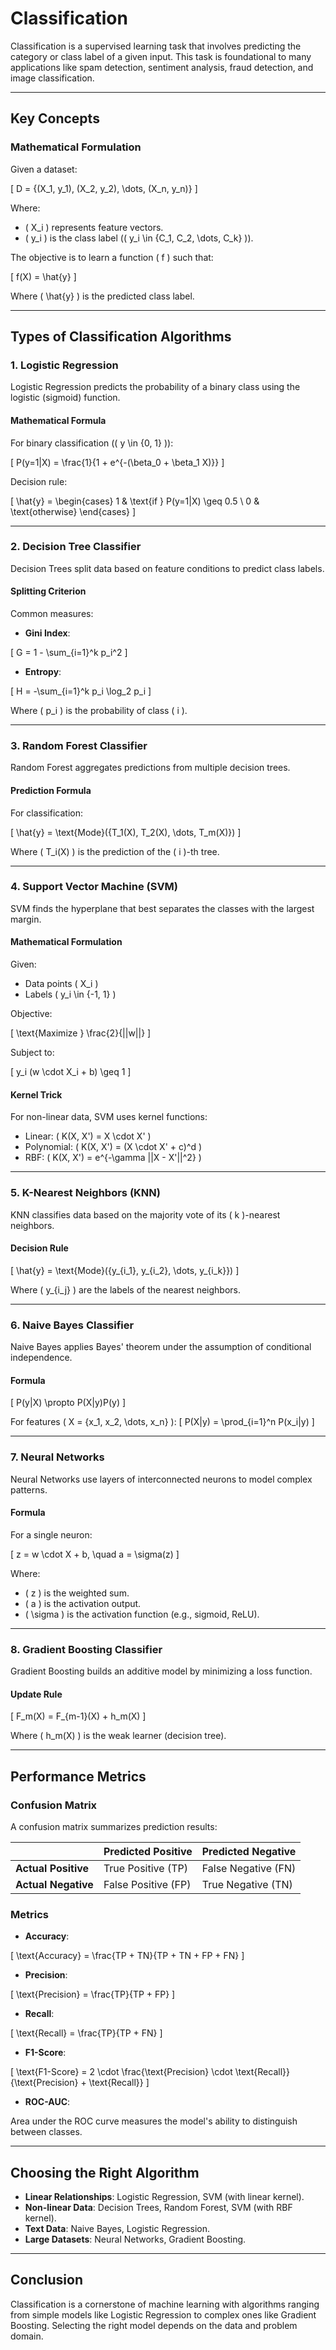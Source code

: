 # Classification

Classification is a supervised learning task that involves predicting the category or class label of a given input. This task is foundational to many applications like spam detection, sentiment analysis, fraud detection, and image classification.

---

## Key Concepts

### Mathematical Formulation
Given a dataset:

\[
D = \{(X_1, y_1), (X_2, y_2), \dots, (X_n, y_n)\}
\]

Where:

- \( X_i \) represents feature vectors.
- \( y_i \) is the class label (\( y_i \in \{C_1, C_2, \dots, C_k\} \)).

The objective is to learn a function \( f \) such that:

\[
f(X) = \hat{y}
\]

Where \( \hat{y} \) is the predicted class label.

---

## Types of Classification Algorithms

### 1. Logistic Regression
Logistic Regression predicts the probability of a binary class using the logistic (sigmoid) function.

#### Mathematical Formula
For binary classification (\( y \in \{0, 1\} \)):

\[
P(y=1|X) = \frac{1}{1 + e^{-(\beta_0 + \beta_1 X)}}
\]

Decision rule:

\[
\hat{y} =
\begin{cases}
1 & \text{if } P(y=1|X) \geq 0.5 \\
0 & \text{otherwise}
\end{cases}
\]

---

### 2. Decision Tree Classifier
Decision Trees split data based on feature conditions to predict class labels.

#### Splitting Criterion
Common measures:

- **Gini Index**:

\[
G = 1 - \sum_{i=1}^k p_i^2
\]

- **Entropy**:

\[
H = -\sum_{i=1}^k p_i \log_2 p_i
\]

Where \( p_i \) is the probability of class \( i \).

---

### 3. Random Forest Classifier
Random Forest aggregates predictions from multiple decision trees.

#### Prediction Formula
For classification:

\[
\hat{y} = \text{Mode}(\{T_1(X), T_2(X), \dots, T_m(X)\})
\]

Where \( T_i(X) \) is the prediction of the \( i \)-th tree.


---

### 4. Support Vector Machine (SVM)
SVM finds the hyperplane that best separates the classes with the largest margin.

#### Mathematical Formulation
Given:

- Data points \( X_i \)
- Labels \( y_i \in \{-1, 1\} \)

Objective:

\[
\text{Maximize } \frac{2}{||w||}
\]

Subject to:

\[
y_i (w \cdot X_i + b) \geq 1
\]

#### Kernel Trick
For non-linear data, SVM uses kernel functions:

- Linear: \( K(X, X') = X \cdot X' \)
- Polynomial: \( K(X, X') = (X \cdot X' + c)^d \)
- RBF: \( K(X, X') = e^{-\gamma ||X - X'||^2} \)

---

### 5. K-Nearest Neighbors (KNN)
KNN classifies data based on the majority vote of its \( k \)-nearest neighbors.

#### Decision Rule

\[
\hat{y} = \text{Mode}(\{y_{i_1}, y_{i_2}, \dots, y_{i_k}\})
\]

Where \( y_{i_j} \) are the labels of the nearest neighbors.

---

### 6. Naive Bayes Classifier
Naive Bayes applies Bayes' theorem under the assumption of conditional independence.

#### Formula
\[
P(y|X) \propto P(X|y)P(y)
\]

For features \( X = \{x_1, x_2, \dots, x_n\} \):
\[
P(X|y) = \prod_{i=1}^n P(x_i|y)
\]

---

### 7. Neural Networks
Neural Networks use layers of interconnected neurons to model complex patterns.

#### Formula
For a single neuron:

\[
z = w \cdot X + b, \quad a = \sigma(z)
\]

Where:

- \( z \) is the weighted sum.
- \( a \) is the activation output.
- \( \sigma \) is the activation function (e.g., sigmoid, ReLU).

---

### 8. Gradient Boosting Classifier
Gradient Boosting builds an additive model by minimizing a loss function.

#### Update Rule
\[
F_m(X) = F_{m-1}(X) + h_m(X)
\]

Where \( h_m(X) \) is the weak learner (decision tree).

---

## Performance Metrics

### Confusion Matrix
A confusion matrix summarizes prediction results:

|               | Predicted Positive | Predicted Negative |
|---------------|---------------------|---------------------|
| **Actual Positive** | True Positive (TP)      | False Negative (FN)      |
| **Actual Negative** | False Positive (FP)     | True Negative (TN)       |

### Metrics
- **Accuracy**:

\[
\text{Accuracy} = \frac{TP + TN}{TP + TN + FP + FN}
\]

- **Precision**:

\[
\text{Precision} = \frac{TP}{TP + FP}
\]

- **Recall**:

\[
\text{Recall} = \frac{TP}{TP + FN}
\]

- **F1-Score**:

\[
\text{F1-Score} = 2 \cdot \frac{\text{Precision} \cdot \text{Recall}}{\text{Precision} + \text{Recall}}
\]

- **ROC-AUC**:

Area under the ROC curve measures the model's ability to distinguish between classes.

---

## Choosing the Right Algorithm

- **Linear Relationships**: Logistic Regression, SVM (with linear kernel).
- **Non-linear Data**: Decision Trees, Random Forest, SVM (with RBF kernel).
- **Text Data**: Naive Bayes, Logistic Regression.
- **Large Datasets**: Neural Networks, Gradient Boosting.

---

## Conclusion

Classification is a cornerstone of machine learning with algorithms ranging from simple models like Logistic Regression to complex ones like Gradient Boosting. Selecting the right model depends on the data and problem domain.
